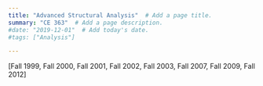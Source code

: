 ```yaml
---
title: "Advanced Structural Analysis"  # Add a page title.
summary: "CE 363"  # Add a page description.
#date: "2019-12-01"  # Add today's date.
#tags: ["Analysis"]

---
```

[Fall 1999, Fall 2000, Fall 2001, Fall 2002, Fall 2003, Fall 2007, Fall 2009, Fall 2012]